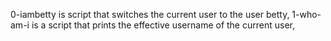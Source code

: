 0-iambetty is script that switches the current user to the user betty,
1-who-am-i is a script that prints the effective username of the current user,
